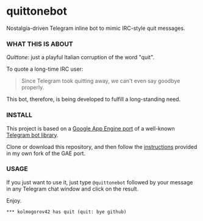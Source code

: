 # quittonebot
 Nostalgia-driven Telegram inline bot to mimic IRC-style quit messages. 

### WHAT THIS IS ABOUT

*Quittone*: just a playful Italian corruption of the word "quit".

To quote a long-time IRC user:

> Since Telegram took quitting away, we can't even say goodbye properly.

This bot, therefore, is being developed to fulfill a long-standing need.

### INSTALL

This project is based on a [Google App Engine port](https://github.com/FollonSaxBass/python-telegram-bot-GAE) of a well-known [Telegram bot library](https://github.com/python-telegram-bot/python-telegram-bot).

Clone or download this repository, and then follow the [instructions](https://github.com/kolmogorov42/python-telegram-bot-GAE) provided in my own fork of the GAE port.

### USAGE

If you just want to use it, just type `@quittonebot` followed by your message in any Telegram chat window and click on the result.

Enjoy.

`*** kolmogorov42 has quit (quit: bye github)`
